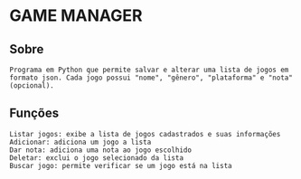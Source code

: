 # GAME MANAGER

## Sobre

    Programa em Python que permite salvar e alterar uma lista de jogos em formato json. Cada jogo possui "nome", "gênero", "plataforma" e "nota" (opcional). 

## Funções

    Listar jogos: exibe a lista de jogos cadastrados e suas informações
    Adicionar: adiciona um jogo a lista
    Dar nota: adiciona uma nota ao jogo escolhido
    Deletar: exclui o jogo selecionado da lista
    Buscar jogo: permite verificar se um jogo está na lista
